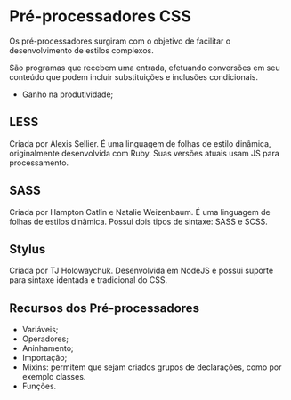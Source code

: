 # Pré-processadores CSS

Os pré-processadores surgiram com o objetivo de facilitar o desenvolvimento de estilos complexos.  

São programas que recebem uma entrada, efetuando conversões em seu conteúdo que podem incluir substituições e inclusões condicionais.  


* Ganho na produtividade;

## LESS

Criada por Alexis Sellier. É uma linguagem de folhas de estilo dinâmica, originalmente desenvolvida com Ruby. Suas versões atuais usam JS para processamento.


## SASS

Criada por Hampton Catlin e Natalie Weizenbaum. É uma linguagem de folhas de estilos dinâmica. Possui dois tipos de sintaxe: SASS e SCSS.


## Stylus

Criada por TJ Holowaychuk. Desenvolvida em NodeJS e possui suporte para sintaxe identada e tradicional do CSS.


## Recursos dos Pré-processadores

* Variáveis;  
* Operadores;  
* Aninhamento;  
* Importação;  
* Mixins: permitem que sejam criados grupos de declarações, como por exemplo classes.  
* Funções.